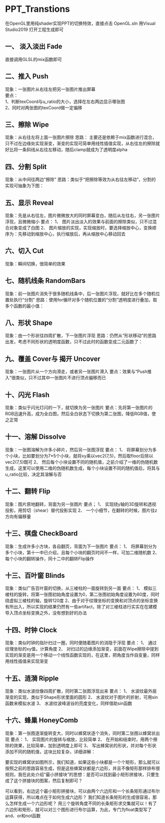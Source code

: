 # PPT_Transtions
在OpenGL里用纯shader实现PPT的切换特效，直接点击 OpenGL.sln 用Visual Studio2019 打开工程生成即可

## 一、 淡入淡出 Fade
直接调用GLSL的mix函数即可

## 二、推入 Push
现象：一张图片从右往左把另一张图片推出屏幕  
要点：  
1、判断texCoord与u_ratio的大小，选择在左右两边显示哪张图  
2、同时对两张图的texCoord做一定偏移

## 三、擦除 Wipe
现象：从右往左将上面一张图片擦除
思路：
主要还是依赖于mix函数进行混合，只不过在边缘处实现渐变，渐变的实现可简单用线性插值实现，从右往左的擦除就好比将一条斜线从右往左移动，随后clamp就成为了透明度alpha

## 四、分割 Split
现象：从中间往两边“擦除”
思路：类似于“把擦除等效为从右往左移动”，分割的实现可抽象为下图：
 
## 五、显示 Reveal
现象：先是从右往左，图片微微放大的同时屏幕变白，随后从左往右，另一张图片浮现，且微微缩小
要点：
1、	图片淡出淡入的效果与前面的擦除类似，只不过混合对象变成了白图
2、	图片缩放的实现，实现缩放时，要选择缩放中心，变换顺序为：先移动到缩放中心，执行缩放后，再从缩放中心移动回去

## 六、切入 Cut
现象：瞬间切换，很简单的效果

## 七、随机线条 RandomBars
现象：前一张图片消失于很多随机线条中，后一张图片浮现，就好比在多个随机位置处执行“分割”
思路：使用for循环对多个随机位置的“分割”透明度进行叠加，取多个函数的最小值：

## 八、形状 Shape
现象：由一个形状往四周扩散，下一张图片浮现
思路：仍然从“形状移动”的思路出发，考虑不同形状的透明度函数，只不过此时的函数变成二元函数了：

## 九、覆盖 Cover与 揭开 Uncover 
现象：一张图片从一个方向滑走，或者另一张图片滑入
要点：效果与“Push推入”很类似，只不过其中一张图片不进行顶点偏移而已

## 十、闪光 Flash
现象：类似于闪光灯闪的一下，就切换为另一张图片
要点：先将第一张图片的RGB迅速升高，成为全白图，然后全白状态下切换为第二张图，降低RGB值，使之正常

## 十一、溶解 Dissolve
现象：一张图溶解为许多小碎片，然后另一张图浮现
要点：
1、	将屏幕划分为多个小块，比如要划分为7*5个小块，就将xy乘以vec2(7,5)，然后取floor后除以vec2(7,5)既可
2、	然后每个小块设置不同的随机值，之前介绍了一维的伪随机数生成，这里可以使用二维的伪随机数生成，每个小块设置不同的随机值后，将其与u_ratio比较，决定其溶解与否

## 十二、翻转 Flip
现象：图片原地翻转，背面为另一张图片
要点；
1、	实现绕y轴的3D旋转和透视投影，用剪切（shear）替代投影实现
2、	一个小细节，在翻转的时候，图片往z方向有偏移量

## 十三、棋盘 CheckBoard
现象：生成许多小方块，各自翻页，背面为下一张图片
要点：
1、	将屏幕划分为多个小块，第十一中已介绍，且每个小块的翻页时间不一样，可加二维随机数
2、	每个小块的翻转操作，同十二中的翻转Flip操作

## 十三、百叶窗 Blinds
现象：类似广告百叶窗的切换，从三棱柱的一面旋转到另一面
要点：
1、	模拟三棱柱的旋转，将第一张图初始角度设置为0，第二张图初始角度设置为60度，同时绕虚拟三棱柱的轴，旋转120度
2、由于对于纹理坐标的变换和对顶点的坐标变换有所出入，所以实现的结果仍然有一些artifact，除了对三棱柱进行实实在在建模导入顶点坐标变换之外，没有想到好的办法

## 十四、时钟 Clock
现象：类似时钟的指针扫过一圈，同时便随着图片的消隐于浮现
要点：
1、	通过纹理坐标的xy值，计算角度
2、	对扫过的边缘添加渐变，前面在Wipe擦除中提到实现的渐变是用一个移动一个线性函数实现的，在这里，把角度当作自变量，同样用线性插值来实现渐变

## 十五、涟漪 Ripple
现象：类似水波纹像四周扩散，同时第二张图浮现出来
要点：
1、	水波纹最外层渐变的实现，类似于Shape形状里面的圆形
2、	水波纹对于图片的折射，可用sin函数来模拟水波
3、	水波纹波峰波谷的亮度变化，同样借助sin函数

## 十六、蜂巢 HoneyComb
现象：第一张图逐渐旋转变大，同时以蜂窝状逐个消失，同时第二张图以蜂窝状出现
要点：
1、	实现图片的旋转与缩放，比较简单
2、	在开始和结束时，用两个擦除的效果，比较简单，加到透明度上即可
3、	写出蜂窝状的形状，并对每个形状添加不同的随机值，这块比较复杂，详细讲解：
 
要实现的蜂窝状如图所示，我们知道，如果这些小块都是一个个矩形，那么就可以按照之前的思路容易生成，但是这些蜂窝状都是六边形，并且不像矩形那样排布很规则，我在此处介绍“最小拼接块”的思想：是否可以找到最小矩形拼接块，只要生成了这个拼接块的图案，然后复制即可？
 
可以看到，右边这个最小矩形拼接块，可以由两个六边形和一个长条矩形通过布尔运算获得，所以难点在于如何生成六边形？
我们知道长条矩形的生成很容易，那么怎样生成一个六边形呢？
用三个旋转角度不同的长条矩形求交集就可以！有了六边形和矩形，就可以对三个图形进行布尔运算，为此，专门为float类型写了and、or和not函数

 
